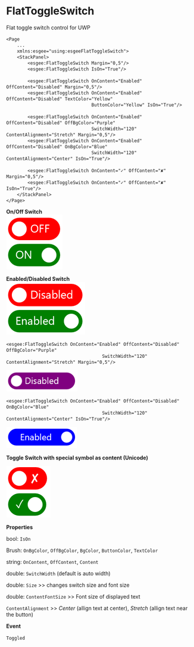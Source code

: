 # FlatToggleSwitch
Flat toggle switch control for UWP

```xaml
<Page
    ...
    xmlns:esgee="using:esgeeFlatToggleSwitch">
    <StackPanel>
        <esgee:FlatToggleSwitch Margin="0,5"/>
        <esgee:FlatToggleSwitch IsOn="True"/>

        <esgee:FlatToggleSwitch OnContent="Enabled" OffContent="Disabled" Margin="0,5"/>
        <esgee:FlatToggleSwitch OnContent="Enabled" OffContent="Disabled" TextColor="Yellow" 
                                ButtonColor="Yellow" IsOn="True"/>

        <esgee:FlatToggleSwitch OnContent="Enabled" OffContent="Disabled" OffBgColor="Purple"
                                SwitchWidth="120" ContentAlignment="Stretch" Margin="0,5"/>
        <esgee:FlatToggleSwitch OnContent="Enabled" OffContent="Disabled" OnBgColor="Blue"
                                SwitchWidth="120" ContentAlignment="Center" IsOn="True"/>

        <esgee:FlatToggleSwitch OnContent="✓" OffContent="✘" Margin="0,5"/>
        <esgee:FlatToggleSwitch OnContent="✓" OffContent="✘" IsOn="True"/>
    </StackPanel>
</Page>
```  
            
**On/Off Switch**  
![ON OFF Switch](https://github.com/ersuman/FlatToggleSwitch/blob/master/OnOff1.PNG)

**Enabled/Disabled Switch**  
![](https://github.com/ersuman/FlatToggleSwitch/blob/master/EnabledD.PNG)

```xaml
<esgee:FlatToggleSwitch OnContent="Enabled" OffContent="Disabled" OffBgColor="Purple"
                                    SwitchWidth="120" ContentAlignment="Stretch" Margin="0,5"/>
```
![](https://github.com/ersuman/FlatToggleSwitch/blob/master/disabledPurple.PNG)

```xaml
<esgee:FlatToggleSwitch OnContent="Enabled" OffContent="Disabled" OnBgColor="Blue"
                                    SwitchWidth="120" ContentAlignment="Center" IsOn="True"/>
```
![](https://github.com/ersuman/FlatToggleSwitch/blob/master/enabled%20blue.PNG)

**Toggle Switch with special symbol as content (Unicode)**
                              
![](https://github.com/ersuman/FlatToggleSwitch/blob/master/tickCross.PNG)


**Properties**

bool: `IsOn`

Brush: `OnBgColor`, `OffBgColor`, `BgColor`, `ButtonColor`, `TextColor`

string: `OnContent`, `OffContent`, `Content`

double: `SwitchWidth` (default is auto width)

double: `Size` >> changes switch size and font size

double: `ContentFontSize` >> Font size of displayed text

`ContentAlignment` >> *Center* (allign text at center), *Stretch* (allign text near the button)


**Event**

`Toggled`


